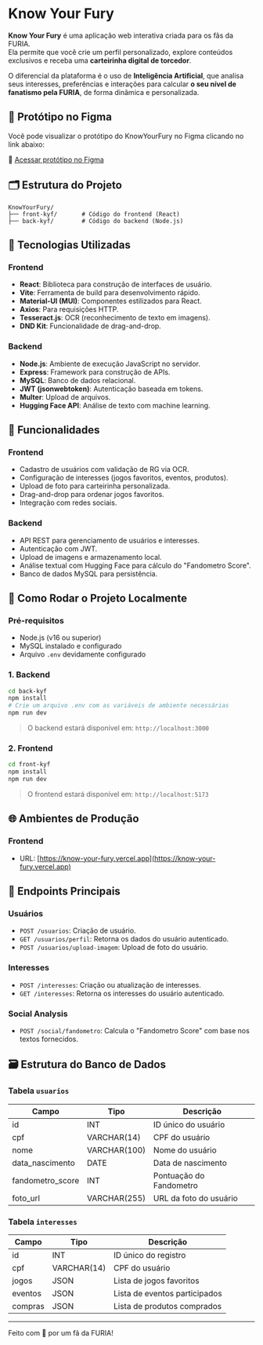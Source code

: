 # Know Your Fury

**Know Your Fury** é uma aplicação web interativa criada para os fãs da FURIA.  
Ela permite que você crie um perfil personalizado, explore conteúdos exclusivos e receba uma **carteirinha digital de torcedor**.

O diferencial da plataforma é o uso de **Inteligência Artificial**, que analisa seus interesses, preferências e interações para calcular **o seu nível de fanatismo pela FURIA**, de forma dinâmica e personalizada.

## 🎨 Protótipo no Figma

Você pode visualizar o protótipo do KnowYourFury no Figma clicando no link abaixo:

🔗 [Acessar protótipo no Figma](www.figma.com/design/Ms4a2hmAw2jYM4MZTTnQLh/Know-Your-Fury?node-id=0-1&p=f&t=8IQAdJVHasDVgG97-0)


## 🗂 Estrutura do Projeto

```
KnowYourFury/
├── front-kyf/       # Código do frontend (React)
├── back-kyf/        # Código do backend (Node.js)
```

## 🚀 Tecnologias Utilizadas

### Frontend
- **React**: Biblioteca para construção de interfaces de usuário.
- **Vite**: Ferramenta de build para desenvolvimento rápido.
- **Material-UI (MUI)**: Componentes estilizados para React.
- **Axios**: Para requisições HTTP.
- **Tesseract.js**: OCR (reconhecimento de texto em imagens).
- **DND Kit**: Funcionalidade de drag-and-drop.

### Backend
- **Node.js**: Ambiente de execução JavaScript no servidor.
- **Express**: Framework para construção de APIs.
- **MySQL**: Banco de dados relacional.
- **JWT (jsonwebtoken)**: Autenticação baseada em tokens.
- **Multer**: Upload de arquivos.
- **Hugging Face API**: Análise de texto com machine learning.

## 🎯 Funcionalidades

### Frontend
- Cadastro de usuários com validação de RG via OCR.
- Configuração de interesses (jogos favoritos, eventos, produtos).
- Upload de foto para carteirinha personalizada.
- Drag-and-drop para ordenar jogos favoritos.
- Integração com redes sociais.

### Backend
- API REST para gerenciamento de usuários e interesses.
- Autenticação com JWT.
- Upload de imagens e armazenamento local.
- Análise textual com Hugging Face para cálculo do "Fandometro Score".
- Banco de dados MySQL para persistência.

## 🧪 Como Rodar o Projeto Localmente

### Pré-requisitos
- Node.js (v16 ou superior)
- MySQL instalado e configurado
- Arquivo `.env` devidamente configurado

### 1. Backend

```bash
cd back-kyf
npm install
# Crie um arquivo .env com as variáveis de ambiente necessárias
npm run dev
```

> O backend estará disponível em: `http://localhost:3000`

### 2. Frontend

```bash
cd front-kyf
npm install
npm run dev
```

> O frontend estará disponível em: `http://localhost:5173`

## 🌐 Ambientes de Produção

### Frontend
- URL: [https://know-your-fury.vercel.app](https://know-your-fury.vercel.app)

## 🔗 Endpoints Principais

### Usuários
- `POST /usuarios`: Criação de usuário.
- `GET /usuarios/perfil`: Retorna os dados do usuário autenticado.
- `POST /usuarios/upload-imagem`: Upload de foto do usuário.

### Interesses
- `POST /interesses`: Criação ou atualização de interesses.
- `GET /interesses`: Retorna os interesses do usuário autenticado.

### Social Analysis
- `POST /social/fandometro`: Calcula o "Fandometro Score" com base nos textos fornecidos.

## 🗃 Estrutura do Banco de Dados

### Tabela `usuarios`

| Campo             | Tipo         | Descrição                     |
|------------------|--------------|-------------------------------|
| id               | INT          | ID único do usuário           |
| cpf              | VARCHAR(14)  | CPF do usuário                |
| nome             | VARCHAR(100) | Nome do usuário               |
| data_nascimento  | DATE         | Data de nascimento            |
| fandometro_score | INT          | Pontuação do Fandometro       |
| foto_url         | VARCHAR(255) | URL da foto do usuário        |

### Tabela `interesses`

| Campo   | Tipo         | Descrição                          |
|---------|--------------|------------------------------------|
| id      | INT          | ID único do registro               |
| cpf     | VARCHAR(14)  | CPF do usuário                     |
| jogos   | JSON         | Lista de jogos favoritos           |
| eventos | JSON         | Lista de eventos participados      |
| compras | JSON         | Lista de produtos comprados        |

---

Feito com 💙 por um fã da FURIA!
